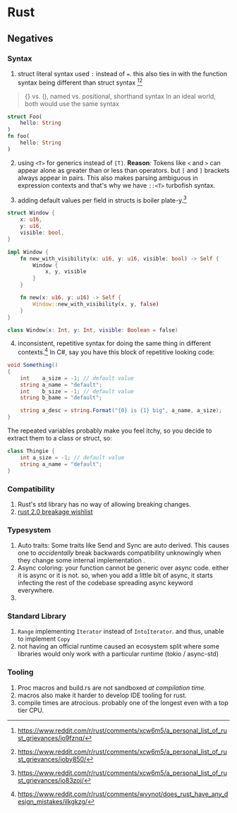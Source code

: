 # Rust
## Negatives
### Syntax
1. struct literal syntax used `:` instead of `=`. this also ties in with the function syntax being different than struct syntax [^struct_literal_syntax][^struct_func_syntax]
> {} vs. (), named vs. positional, shorthand syntax
In an ideal world, both would use the same syntax
```rust
struct Foo(
    hello: String
)
fn foo(
    hello: String
)
```

2. using `<T>` for generics instead of `[T]`. 
**Reason**:
Tokens like `<` and `>` can appear alone as greater than or less than operators. but `[` and `]` brackets always appear in pairs. 
This also makes parsing ambiguous in expression contexts and that's why we have `::<T>` turbofish syntax.

3. adding default values per field in structs is boiler plate-y.[^default_struct_fields]
```rust
struct Window {
    x: u16,
    y: u16,
    visible: bool,
}

impl Window {
    fn new_with_visibility(x: u16, y: u16, visible: bool) -> Self {
        Window {
            x, y, visible
        }
    }

    fn new(x: u16, y: u16) -> Self {
        Window::new_with_visibility(x, y, false)
    }
}
```
```kotlin
class Window(x: Int, y: Int, visible: Boolean = false)
```

4. inconsistent, repetitive syntax for doing the same thing in different contexts.[^csharp_rust]
In C#, say you have this block of repetitive looking code:
```csharp
void Something()
{
    int    a_size = -1; // default value
    string a_name = "default";
    int    b_size = -1; // default value
    string b_bame = "default";

    string a_desc = string.Format("{0} is {1} big", a_name, a_size);
}
```
The repeated variables probably make you feel itchy, so you decide to extract them to a class or struct, so:
```csharp
class Thingie {
    int a_size = -1; // default value
    string a_name = "default";
}
```

### Compatibility
1. Rust's std library has no way of allowing breaking changes.
2. [rust 2.0 breakage wishlist](https://github.com/rust-lang/rust/issues?q=is%3Aissue+sort%3Aupdated-desc+label%3Arust-2-breakage-wishlist+)

### Typesystem
1. Auto traits: Some traits like Send and Sync are auto derived. This causes one to *accidentally* break backwards compatibility unknowingly when they change some internal implementation . 
2. Async coloring: your function cannot be generic over async code. either it is async or it is not. so, when you add a little bit of async, it starts infecting the rest of the codebase spreading async keyword everywhere.
3. 

### Standard Library
1. `Range` implementing `Iterator` instead of `IntoIterator`. and thus, unable to implement `Copy`
2. not having an official runtime caused an ecosystem split where some libraries would only work with a particular runtime (tokio / async-std)

### Tooling
1. Proc macros and build.rs are not sandboxed *at compilation time*. 
2. macros also make it harder to develop IDE tooling for rust.
3. compile times are atrocious. probably one of the longest even with a top tier CPU. 




[^default_struct_fields]: https://www.reddit.com/r/rust/comments/xcw6m5/a_personal_list_of_rust_grievances/io83zoj/
[^csharp_rust]: https://www.reddit.com/r/rust/comments/wvynot/does_rust_have_any_design_mistakes/ilkgkzg/
[^struct_literal_syntax]: https://www.reddit.com/r/rust/comments/xcw6m5/a_personal_list_of_rust_grievances/io9fznq/
[^struct_func_syntax]: https://www.reddit.com/r/rust/comments/xcw6m5/a_personal_list_of_rust_grievances/ioby850/